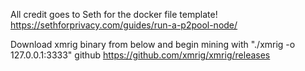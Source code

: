 All credit goes to Seth for the docker file template!
https://sethforprivacy.com/guides/run-a-p2pool-node/

Download xmrig binary from below and begin mining with "./xmrig -o 127.0.0.1:3333"
github https://github.com/xmrig/xmrig/releases
